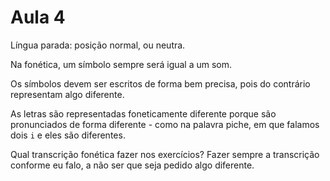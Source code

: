 Aula 4
======

Língua parada: posição normal, ou neutra.

Na fonética, um símbolo sempre será igual a um som.

Os símbolos devem ser escritos de forma bem precisa, pois do contrário representam algo diferente.

As letras são representadas foneticamente diferente porque são pronunciados de forma diferente - como na palavra piche, em que falamos dois `i` e eles são diferentes.

Qual transcrição fonética fazer nos exercícios? Fazer sempre a transcrição conforme eu falo, a não ser que seja pedido algo diferente.